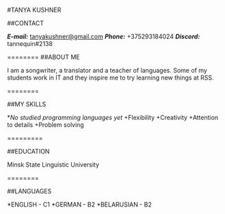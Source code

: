 #TANYA KUSHNER




##CONTACT


***E-mail:*** tanyakushner@gmail.com
***Phone:*** +375293184024
***Discord:*** tannequin#2138


========
##ABOUT ME

I am a songwriter, a translator and a teacher of languages. Some of my students work in IT and they inspire me to try learning new things at RSS. 

========

##MY SKILLS

*_No studied programming languages yet_
+Flexibility
+Creativity
+Attention to details
+Problem solving

=========

##EDUCATION

Minsk State Linguistic University 

========

##LANGUAGES

*ENGLISH - C1
*GERMAN - B2
*BELARUSIAN - B2
